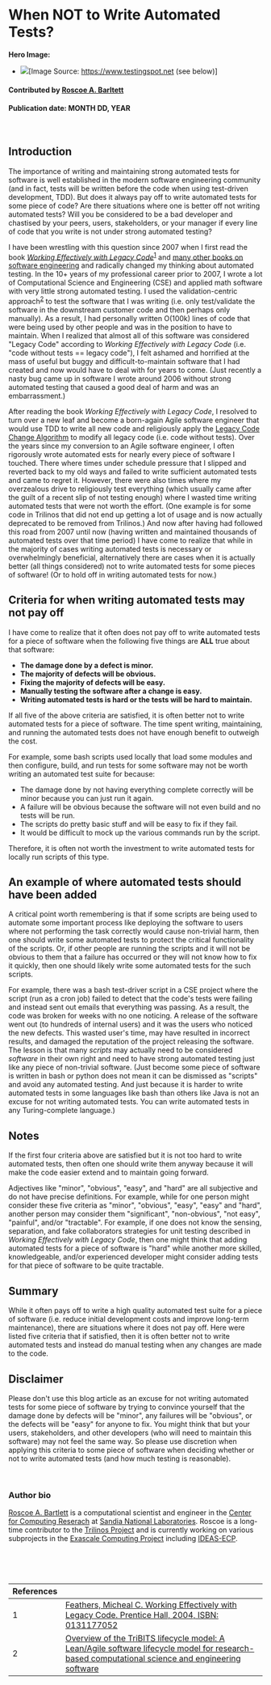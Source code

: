 <!--- WARNING: Auto-generated with wikize_refs.py from WhenNotToWriteAutomatedTests-src.md --->
# When NOT to Write Automated Tests?

**Hero Image:**

- <img src='https://github.com/betterscientificsoftware/images/raw/master/testing-hero-image.png'/>[Image Source: https://www.testingspot.net (see below)]

#### Contributed by [Roscoe A. Barltett](https://bartlettroscoe.github.io)

#### Publication date: MONTH DD, YEAR

<br>

## Introduction

The importance of writing and maintaining strong automated tests for software is well established in the modern software engineering community (and in fact, tests will be written before the code when using test-driven development, TDD).
But does it always pay off to write automated tests for some piece of code?
Are there situations where one is better off not writing automated tests?
Will you be considered to be a bad developer and chastised by your peers, users, stakeholders, or your manager if every line of code that you write is not under strong automated testing?

I have been wrestling with this question since 2007 when I first read the book [*Working Effectively with Legacy Code*](https://bssw.io/items/working-effectively-with-legacy-code/)<sup>[1]</sup> and [many other books on software engineering](https://bartlettroscoe.github.io/reading-list/) and radically changed my thinking about automated testing.
In the 10+ years of my professional career prior to 2007, I wrote a lot of Computational Science and Engineering (CSE) and applied math software with very little strong automated testing.
I used the validation-centric approach<sup>[2]</sup> to test the software that I was writing (i.e. only test/validate the software in the downstream customer code and then perhaps only manually).
As a result, I had personally written O(100k) lines of code that were being used by other people and was in the position to have to maintain.
When I realized that almost all of this software was considered "Legacy Code" according to *Working Effectively with Legacy Code* (i.e. "code without tests == legacy code"), I felt ashamed and horrified at the mass of useful but buggy and difficult-to-maintain software that I had created and now would have to deal with for years to come.
(Just recently a nasty bug came up in software I wrote around 2006 without strong automated testing that caused a good deal of harm and was an embarrassment.)

After reading the book *Working Effectively with Legacy Code*, I resolved to turn over a new leaf and become a born-again Agile software engineer that would use TDD to write all new code and religiously apply the [Legacy Code Change Algorithm](https://bssw.io/items/working-effectively-with-legacy-code/) to modify all legacy code (i.e. code without tests).
Over the years since my conversion to an Agile software engineer, I often rigorously wrote automated ests for nearly every piece of software I touched.
There where times  under schedule pressure that I slipped and reverted back to my old ways and failed to write sufficient automated tests and came to regret it.
However, there were also times where my overzealous drive to religiously test everything (which usually came after the guilt of a recent slip of not testing enough) where I wasted time writing automated tests that were not worth the effort.
(One example is for some code in Trilinos that did not end up getting a lot of usage and is now actually deprecated to be removed from Trilinos.)
And now after having had followed this road from 2007 until now (having written and maintained thousands of automated tests over that time period) I have come to realize that while in the majority of cases writing automated tests is necessary or overwhelmingly beneficial, alternatively there are cases when it is actually better (all things considered) not to write automated tests for some pieces of software!
(Or to hold off in writing automated tests for now.)

## Criteria for when writing automated tests may not pay off

I have come to realize that it often does not pay off to write automated tests for a piece of software when the following five things are **ALL** true about that software:

* **The damage done by a defect is minor.**
* **The majority of defects will be obvious.**
* **Fixing the majority of defects will be easy.**
* **Manually testing the software after a change is easy.**
* **Writing automated tests is hard or the tests will be hard to maintain.**

If all five of the above criteria are satisfied, it is often better not to write automated tests for a piece of software.
The time spent writing, maintaining, and running the automated tests does not have enough benefit to outweigh the cost.

For example, some bash scripts used locally that load some modules and then configure, build, and run tests for some software may not be worth writing an automated test suite for because:

* The damage done by not having everything complete correctly will be minor because you can just run it again.
* A failure will be obvious because the software will not even build and no tests will be run.
* The scripts do pretty basic stuff and will be easy to fix if they fail.
* It would be difficult to mock up the various commands run by the script.

Therefore, it is often not worth the investment to write automated tests for locally run scripts of this type.

## An example of where automated tests should have been added

A critical point worth remembering is that if some scripts are being used to automate some important process like deploying the software to users where not performing the task correctly would cause non-trivial harm, then one should write some automated tests to protect the critical functionality of the scripts.
Or, if other people are running the scripts and it will not be obvious to them that a failure has occurred or they will not know how to fix it quickly, then one should likely write some automated tests for the such scripts.

For example, there was a bash test-driver script in a CSE project where the script (run as a cron job) failed to detect that the code's tests were failing and instead sent out emails that everything was passing.
As a result, the code was broken for weeks with no one noticing.
A release of the software went out (to hundreds of internal users) and it was the users who noticed the new defects.
This wasted user's time, may have resulted in incorrect results, and damaged the reputation of the project releasing the software.
The lesson is that many *scripts* may actually need to be considered *software* in their own right and need to have strong automated testing just like any piece of non-trivial software.
(Just become some piece of software is written in bash or python does not mean it can be dismissed as "scripts" and avoid any automated testing.
And just because it is harder to write automated tests in some languages like bash than others like Java is not an excuse for not writing automated tests.  You can write automated tests in any Turing-complete language.)

## Notes

If the first four criteria above are satisfied but it is not too hard to write automated tests, then often one should write them anyway because it will make the code easier extend and to maintain going forward.

Adjectives like "minor", "obvious", "easy", and "hard" are all subjective and do not have precise definitions.
For example, while for one person might consider these five criteria as "minor", "obvious", "easy", "easy" and "hard", another person may consider them "significant", "non-obvious", "not easy", "painful", and/or "tractable".
For example, if one does not know the sensing, separation, and fake collaborators strategies for unit testing described in *Working Effectively with Legacy Code*, then one might think that adding automated tests for a piece of software is "hard" while another more skilled, knowledgeable, and/or experienced developer might consider adding tests for that piece of software to be quite tractable.

## Summary

While it often pays off to write a high quality automated test suite for a piece of software (i.e. reduce initial development costs and improve long-term maintenance), there are situations where it does not pay off.
Here were listed five criteria that if satisfied, then it is often better not to write automated tests and instead do manual testing when any changes are made to the code.

## Disclaimer

Please don't use this blog article as an excuse for not writing automated tests for some piece of software by trying to convince yourself that the damage done by defects will be "minor", any failures will be "obvious", or the defects will be "easy" for anyone to fix.
You might think that but your users, stakeholders, and other developers (who will need to maintain this software) may not feel the same way.
So please use discretion when applying this criteria to some piece of software when deciding whether or not to write automated tests (and how much testing is reasonable).

<br>

### Author bio

[Roscoe A. Bartlett](https://bartlettroscoe.github.io) is a computational scientist and engineer in the [Center for Computing Reserach](https://cfwebprod.sandia.gov/cfdocs/CompResearch/templates/insert/research.cfm) at [Sandia National Laboratories](https://sandia.gov).
Roscoe is a long-time contributor to the [Trilinos Project](https://trilinos.org) and is currently working on various subprojects in the [Exascale Computing Project](https://www.exascaleproject.org/) including [IDEAS-ECP](https://ideas-productivity.org/ideas-ecp/).


<!---
Image copyright source info…
  One public domain...
      * http://www.testingspot.net/tst-cloud.png
--->

<!---
Publish: no
Categories: Development, Planning, Reliability
Topics: design, testing
Tags: bssw-blog-article
Level: 2
Prerequisites: default
Aggregate: none
--->

<br>

<!---
[1]: https://bssw.io/items/working-effectively-with-legacy-code/ "Feathers, Micheal C. Working Effectively with Legacy Code.  Prentice Hall, 2004, ISBN: 0131177052 {}"
[2]: https://doi.org/10.1109/eScience.2012.6404448 "Overview of the TriBITS lifecycle model: A Lean/Agile software lifecycle model for research-based computational science and engineering software {}"

--->
<br>

[1]: #ref1 "Feathers, Micheal C. Working Effectively with Legacy Code.  Prentice Hall, 2004, ISBN: 0131177052"
[2]: #ref2 "Overview of the TriBITS lifecycle model: A Lean/Agile software lifecycle model for research-based computational science and engineering software"

<br>

References | &nbsp;
:--- | :---
<a name="ref1"></a>1 | [Feathers, Micheal C. Working Effectively with Legacy Code.  Prentice Hall, 2004, ISBN: 0131177052 ](https://bssw.io/items/working-effectively-with-legacy-code/)
<a name="ref2"></a>2 | [Overview of the TriBITS lifecycle model: A Lean/Agile software lifecycle model for research-based computational science and engineering software ](https://doi.org/10.1109/eScience.2012.6404448)
<!--- WARNING: Auto-generated with wikize_refs.py from WhenNotToWriteAutomatedTests-src.md --->
